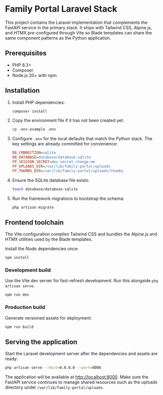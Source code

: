 # Family Portal Laravel Stack

This project contains the Laravel implementation that complements the FastAPI service in the primary stack. It ships with Tailwind CSS, Alpine.js, and HTMX pre-configured through Vite so Blade templates can share the same component patterns as the Python application.

## Prerequisites

- PHP 8.3+
- Composer
- Node.js 20+ with npm

## Installation

1. Install PHP dependencies:
   ```bash
   composer install
   ```
2. Copy the environment file if it has not been created yet:
   ```bash
   cp .env.example .env
   ```
3. Configure `.env` for the local defaults that match the Python stack. The key settings are already committed for convenience:
   ```ini
   DB_CONNECTION=sqlite
   DB_DATABASE=database/database.sqlite
   FP_SESSION_SECRET=dev-secret-change-me
   FP_UPLOADS_DIR=/var/lib/family-portal/uploads
   FP_THUMBS_DIR=/var/lib/family-portal/uploads/thumbs
   ```
4. Ensure the SQLite database file exists:
   ```bash
   touch database/database.sqlite
   ```
5. Run the framework migrations to bootstrap the schema:
   ```bash
   php artisan migrate
   ```

## Frontend toolchain

The Vite configuration compiles Tailwind CSS and bundles the Alpine.js and HTMX utilities used by the Blade templates.

Install the Node dependencies once:
```bash
npm install
```

### Development build

Use the Vite dev server for fast-refresh development. Run this alongside `php artisan serve`.
```bash
npm run dev
```

### Production build

Generate versioned assets for deployment:
```bash
npm run build
```

## Serving the application

Start the Laravel development server after the dependencies and assets are ready:
```bash
php artisan serve --host=0.0.0.0 --port=8000
```

The application will be available at <http://localhost:8000>. Make sure the FastAPI service continues to manage shared resources such as the uploads directory under `/var/lib/family-portal/uploads`.

